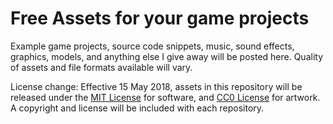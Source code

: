 # Free Assets for your game projects

Example game projects, source code snippets, music, sound effects, graphics, models, and anything else I give away will be posted here. Quality of assets and file formats available will vary.

License change: Effective 15 May 2018, assets in this repository will be released under the [MIT License](https://opensource.org/licenses/MIT) for software, and [CC0 License](https://creativecommons.org/publicdomain/zero/1.0/) for artwork. A copyright and license will be included with each repository.
